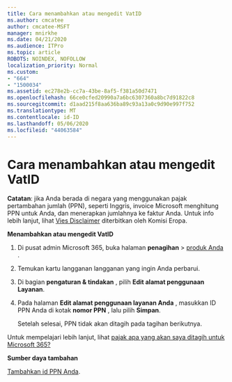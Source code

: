```yaml
---
title: Cara menambahkan atau mengedit VatID
ms.author: cmcatee
author: cmcatee-MSFT
manager: mnirkhe
ms.date: 04/21/2020
ms.audience: ITPro
ms.topic: article
ROBOTS: NOINDEX, NOFOLLOW
localization_priority: Normal
ms.custom:
- "664"
- "1500034"
ms.assetid: ec278e2b-cc7a-43be-8af5-f381a50d7471
ms.openlocfilehash: 66ce0cfed20990a7a6bc6307360a8bc7d91822c8
ms.sourcegitcommit: d1aad215f8aa636ba89c93a13a0c9d90e997f752
ms.translationtype: MT
ms.contentlocale: id-ID
ms.lasthandoff: 05/06/2020
ms.locfileid: "44063584"
---
```

# <a name="how-to-add-or-edit-a-vatid"></a>Cara menambahkan atau mengedit VatID

**Catatan**: jika Anda berada di negara yang menggunakan pajak pertambahan jumlah (PPN), seperti Inggris, invoice Microsoft menghitung PPN untuk Anda, dan menerapkan jumlahnya ke faktur Anda. Untuk info lebih lanjut, lihat [Vies Disclaimer](https://go.microsoft.com/fwlink/p/?LinkID=841741) diterbitkan oleh Komisi Eropa.

**Menambahkan atau mengedit VatID**

1. Di pusat admin Microsoft 365, buka halaman **penagihan** \> [produk Anda](https://go.microsoft.com/fwlink/p/?linkid=842054) .

2. Temukan kartu langganan langganan yang ingin Anda perbarui.

3. Di bagian **pengaturan & tindakan** , pilih **Edit alamat penggunaan Layanan**.

4. Pada halaman **Edit alamat penggunaan layanan Anda** , masukkan ID PPN Anda di kotak **nomor PPN** , lalu pilih **Simpan**.

    Setelah selesai, PPN tidak akan ditagih pada tagihan berikutnya.

Untuk mempelajari lebih lanjut, lihat [pajak apa yang akan saya ditagih untuk Microsoft 365?](https://docs.microsoft.com/office365/admin/subscriptions-and-billing/what-tax-will-i-be-charged)

**Sumber daya tambahan**

[Tambahkan id PPN Anda](https://docs.microsoft.com/office365/admin/subscriptions-and-billing/what-tax-will-i-be-charged?view=o365-worldwide#add-your-vat-id-eu-countries-only).